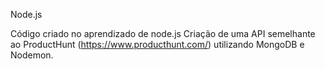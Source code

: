 Node.js

Código criado no aprendizado de node.js
Criação de uma API semelhante ao ProductHunt (https://www.producthunt.com/)
utilizando MongoDB e Nodemon. 

